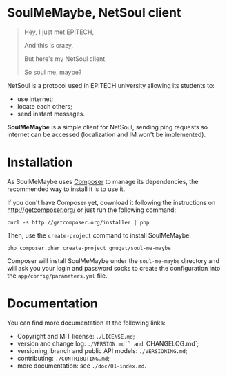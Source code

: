 # SoulMeMaybe, NetSoul client

> Hey, I just met EPITECH,
>
> And this is crazy,
>
> But here's my NetSoul client,
>
> So soul me, maybe?

NetSoul is a protocol used in EPITECH university allowing its students to:

* use internet;
* locate each others;
* send instant messages.

**SoulMeMaybe** is a simple client for NetSoul, sending ping requests so
internet can be accessed (localization and IM won't be implemented).

# Installation

As SoulMeMaybe uses [Composer](http://getcomposer.org/) to manage its
dependencies, the recommended way to install it is to use it.

If you don't have Composer yet, download it following the instructions on
http://getcomposer.org/ or just run the following command:

    curl -s http://getcomposer.org/installer | php

Then, use the `create-project` command to install SoulMeMaybe:

    php composer.phar create-project gnugat/soul-me-maybe

Composer will install SoulMeMaybe under the `soul-me-maybe` directory and
will ask you your login and password socks to create the configuration into
the `app/config/parameters.yml` file.

# Documentation

You can find more documentation at the following links:

* Copyright and MIT license: `./LICENSE.md`;
* version and change log: `./VERSION.md`` and `CHANGELOG.md`;
* versioning, branch and public API models: `./VERSIONING.md`;
* contributing: `./CONTRIBUTING.md`;
* more documentation: see `./doc/01-index.md`.
